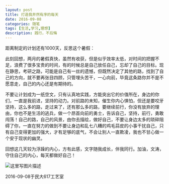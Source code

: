 ```yaml
---
layout: post
title: 打造我井然有序的每天
date: 2016-09-08
categories: 随笔
tags: [生活,学习,理想]
description: 践行，不后悔
---
```



距离制定的计划还有1000天，反思这个暑假：

此刻回想，两月的暑假真快，虽然有收获，但是似乎效率太低，对时间的把握不足，浪费了很多宝贵的时间，有的时候总是自己放任自己，忘却了自己的目标。现在静思，考研之路，可能是自己有一丝的遗憾，但既然决定了其他的路，找到了自己的方向，就不要再张目四顾，只管埋头苦干，一心向前，毕竟这条路你并不是不愿意走，自己的内心还是有期待的。

不要让计划成为一纸空文，只有认真地实践，方能突出它的价值所在，身边的你们，一直是我前进，坚持的动力。对前路的未知，催生你内心惧怕，但还是要咬牙坚持，这么多的路，走过来了，还有那么多的路，要继续前行，你没有放弃的理由，你也不是生活的逃兵，做一个昂首向前的勇士，告诉自己，坚持，前行，勇敢闯荡！自己的路，自己的风景，由你去描绘，做好自己，不要让身边太多的琐碎阻碍了你，一直在努力的做到不要让身边和乱七八糟的鸡毛蒜皮的小事干扰自己，只有自己变得更加的强大，才有足够的底气，不会让别人一直欺凌，我也不甘心做一个安于现状的幽灵。

回想这几天较为浮躁的内心，方有此感，文字随我成长，伴我同行。加油，文涛，守住自己的内心，每天都做好自己！

![这里写图片描述](http://img.blog.csdn.net/20161217220801230?watermark/2/text/aHR0cDovL2Jsb2cuY3Nkbi5uZXQvd3d0MTg4MTE3MDc5NzE=/font/5a6L5L2T/fontsize/400/fill/I0JBQkFCMA==/dissolve/70/gravity/SouthEast)

2016-09-08于民大617工艺室
